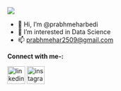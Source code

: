 [![](https://visitcount.itsvg.in/api?id=prabhmeharbedi&label=Profile%20Views&color=12&icon=5&pretty=false)](https://visitcount.itsvg.in)
- 👋 Hi, I’m @prabhmeharbedi
- 👀 I’m interested in Data Science
- 📫 prabhmehar2509@gmail.com

<!---
prabhmeharbedi/prabhmeharbedi is a ✨ special ✨ repository because its `README.md` (this file) appears on your GitHub profile.
You can click the Preview link to take a look at your changes.
--->


**Connect with me-:** <br>

[<img src='https://img.icons8.com/fluent/48/000000/linkedin.png' alt='linkedin' height='40'>](https://www.linkedin.com/in/prabhmeharbedi/)
[<img src='https://img.icons8.com/color/instagram' alt='instagram' height='40'>](https://www.instagram.com/prabhmehar_bedi/)

<!--- <p><img align="left" src="https://github-readme-stats.vercel.app/api/top-langs?username=prabhmeharbedi&show_icons=true&locale=en&layout=compact" alt="prabhmeharbedi" /></p>

<!--![Prabhmehar's GitHub stats](https://github-readme-stats.vercel.app/api?username=prabhmeharbedi) -->
